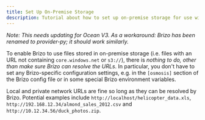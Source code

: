 ```yaml
---
title: Set Up On-Premise Storage
description: Tutorial about how to set up on-premise storage for use with Ocean.
---
```


*Note: This needs updating for Ocean V3. As a workaround: Brizo has been renamed to provider-py; it should work similarly.*

To enable Brizo to use files stored in on-premise storage (i.e. files with an URL not containing `core.windows.net` or `s3://`), there is _nothing to do, other than make sure Brizo can resolve the URLs_. In particular, you don't have to set any Brizo-specific configuration settings, e.g. in the `[osmosis]` section of the Brizo config file or in some special Brizo environment variables.

Local and private network URLs are fine so long as they can be resolved by Brizo. Potential examples include `http://localhost/helicopter_data.xls`, `http://192.168.12.34/almond_sales_2012.csv` and `http://10.12.34.56/duck_photos.zip`.
